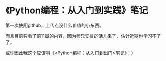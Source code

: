 # 《Python编程：从入门到实践》笔记
第一次使用github，上传点没什么价值的小东西。

而且目前只看了前11章的内容，因为师兄安排的活儿来了，估计近期也学习不了了。

或许因此我这个应该叫《<Python编程：从入门到出门>笔记》：）
